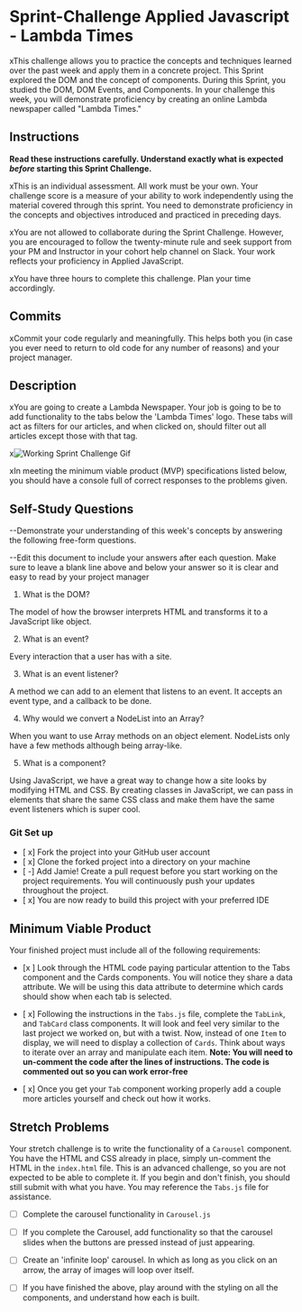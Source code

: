 # Sprint-Challenge Applied Javascript - Lambda Times

xThis challenge allows you to practice the concepts and techniques learned over the past week and apply them in a concrete project. This Sprint explored the DOM and the concept of components. During this Sprint, you studied the DOM, DOM Events, and Components. In your challenge this week, you will demonstrate proficiency by creating an online Lambda newspaper called "Lambda Times."

## Instructions

**Read these instructions carefully. Understand exactly what is expected _before_ starting this Sprint Challenge.**

xThis is an individual assessment. All work must be your own. Your challenge score is a measure of your ability to work independently using the material covered through this sprint. You need to demonstrate proficiency in the concepts and objectives introduced and practiced in preceding days.

xYou are not allowed to collaborate during the Sprint Challenge. However, you are encouraged to follow the twenty-minute rule and seek support from your PM and Instructor in your cohort help channel on Slack. Your work reflects your proficiency in Applied JavaScript.

xYou have three hours to complete this challenge. Plan your time accordingly.

## Commits

xCommit your code regularly and meaningfully. This helps both you (in case you ever need to return to old code for any number of reasons) and your project manager.

## Description

xYou are going to create a Lambda Newspaper. Your job is going to be to add functionality to the tabs below the 'Lambda Times' logo. These tabs will act as filters for our articles, and when clicked on, should filter out all articles except those with that tag.

x![Working Sprint Challenge Gif](./Sprint-Challenge.gif 'Example of working project')

xIn meeting the minimum viable product (MVP) specifications listed below, you should have a console full of correct responses to the problems given.

## Self-Study Questions

--Demonstrate your understanding of this week's concepts by answering the following free-form questions.

--Edit this document to include your answers after each question. Make sure to leave a blank line above and below your answer so it is clear and easy to read by your project manager

1. What is the DOM?

The model of how the browser interprets HTML and transforms it to a JavaScript like object.

2. What is an event?

Every interaction that a user has with a site.

3. What is an event listener?

A method we can add to an element that listens to an event. It accepts an event type, and a callback to be done.

4. Why would we convert a NodeList into an Array?

When you want to use Array methods on an object element. NodeLists only have a few methods although being array-like.

5. What is a component?

Using JavaScript, we have a great way to change how a site looks by modifying HTML and CSS. By creating classes in JavaScript, we can pass in elements that share the same CSS class and make them have the same event listeners which is super cool.

### Git Set up

* [ x] Fork the project into your GitHub user account
* [ x] Clone the forked project into a directory on your machine
* [ -] Add Jamie! Create a pull request before you start working on the project requirements.  You will continuously push your updates throughout the project.
* [ x] You are now ready to build this project with your preferred IDE

## Minimum Viable Product

Your finished project must include all of the following requirements:

* [x ] Look through the HTML code paying particular attention to the Tabs component and the Cards components. You will notice they share a data attribute. We will be using this data attribute to determine which cards should show when each tab is selected.

* [ x] Following the instructions in the `Tabs.js` file, complete the `TabLink`, and `TabCard` class components. It will look and feel very similar to the last project we worked on, but with a twist. Now, instead of one `Item` to display, we will need to display a collection of `Cards`. Think about ways to iterate over an array and manipulate each item.  **Note: You will need to un-comment the code after the lines of instructions.  The code is commented out so you can work error-free**

* [ x] Once you get your `Tab` component working properly add a couple more articles yourself and check out how it works.

## Stretch Problems

Your stretch challenge is to write the functionality of a `Carousel` component. You have the HTML and CSS already in place, simply un-comment the HTML in the `index.html` file. This is an advanced challenge, so you are not expected to be able to complete it. If you begin and don't finish, you should still submit with what you have. You may reference the `Tabs.js` file for assistance.

* [ ] Complete the carousel functionality in `Carousel.js`

* [ ] If you complete the Carousel, add functionality so that the carousel slides when the buttons are pressed instead of just appearing.

* [ ] Create an 'infinite loop' carousel. In which as long as you click on an arrow, the array of images will loop over itself.

* [ ] If you have finished the above, play around with the styling on all the components, and understand how each is built.
